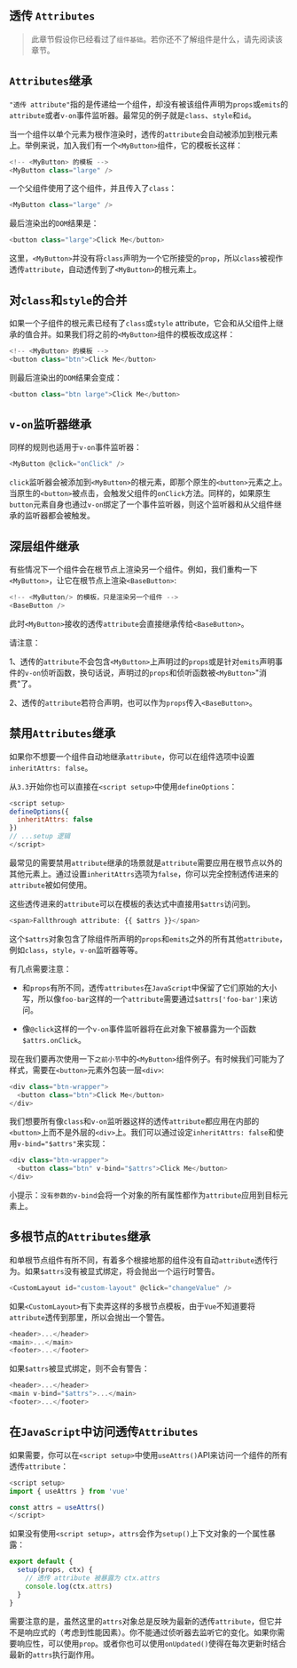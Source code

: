 ## 透传 `Attributes`

> 此章节假设你已经看过了`组件基础`。若你还不了解组件是什么，请先阅读该章节。

## `Attributes`继承

`"透传 attribute"`指的是传递给一个组件，却没有被该组件声明为`props`或`emits`的`attribute`或者`v-on`事件监听器。最常见的例子就是`class`、`style`和`id`。

当一个组件以单个元素为根作渲染时，透传的`attribute`会自动被添加到根元素上。举例来说，加入我们有一个`<MyButton>`组件，它的模板长这样：

```js
<!-- <MyButton> 的模板 -->
<MyButton class="large" />
```
一个父组件使用了这个组件，并且传入了`class`：

```js
<MyButton class="large" />
```
最后渲染出的`DOM`结果是：

```js
<button class="large">Click Me</button>
```
这里，`<MyButton>`并没有将`class`声明为一个它所接受的`prop`，所以`class`被视作透传`attribute`，自动透传到了`<MyButton>`的根元素上。

## 对`class`和`style`的合并

如果一个子组件的根元素已经有了`class`或`style` attribute，它会和从父组件上继承的值合并。如果我们将之前的`<MyButton>`组件的模板改成这样：

```js
<!-- <MyButton> 的模板 -->
<button class="btn">Click Me</button>
```
则最后渲染出的`DOM`结果会变成：

```js
<button class="btn large">Click Me</button>
```
## `v-on`监听器继承

同样的规则也适用于`v-on`事件监听器：

```js
<MyButton @click="onClick" />
```
`click`监听器会被添加到`<MyButton>`的根元素，即那个原生的`<button>`元素之上。当原生的`<button>`被点击，会触发父组件的`onClick`方法。同样的，如果原生`button`元素自身也通过`v-on`绑定了一个事件监听器，则这个监听器和从父组件继承的监听器都会被触发。

## 深层组件继承

有些情况下一个组件会在根节点上渲染另一个组件。例如，我们重构一下`<MyButton>`，让它在根节点上渲染`<BaseButton>`:

```js
<!-- <MyButton/> 的模板，只是渲染另一个组件 -->
<BaseButton />
```
此时`<MyButton>`接收的透传`attribute`会直接继承传给`<BaseButton>`。

请注意：

1、透传的`attribute`不会包含`<MyButton>`上声明过的`props`或是针对`emits`声明事件的`v-on`侦听函数，换句话说，声明过的`props`和侦听函数被`<MyButton>`"消费"了。

2、透传的`attribute`若符合声明，也可以作为`props`传入`<BaseButton>`。

## 禁用`Attributes`继承

如果你不想要一个组件自动地继承`attribute`，你可以在组件选项中设置`inheritAttrs: false`。

从`3.3`开始你也可以直接在`<script setup>`中使用`defineOptions`：

```js
<script setup>
defineOptions({
  inheritAttrs: false
})
// ...setup 逻辑
</script>
```

最常见的需要禁用`attribute`继承的场景就是`attribute`需要应用在根节点以外的其他元素上。通过设置`inheritAttrs`选项为`false`，你可以完全控制透传进来的`attribute`被如何使用。

这些透传进来的`attribute`可以在模板的表达式中直接用`$attrs`访问到。

```js
<span>Fallthrough attribute: {{ $attrs }}</span>
```
这个`$attrs`对象包含了除组件所声明的`props`和`emits`之外的所有其他`attribute`，例如`class`，`style`，`v-on`监听器等等。

有几点需要注意：

- 和`props`有所不同，透传`attributes`在`JavaScript`中保留了它们原始的大小写，所以像`foo-bar`这样的一个`attribute`需要通过`$attrs['foo-bar']`来访问。

- 像`@click`这样的一个`v-on`事件监听器将在此对象下被暴露为一个函数`$attrs.onClick`。

现在我们要再次使用一下`之前小节`中的`<MyButton>`组件例子。有时候我们可能为了样式，需要在`<button>`元素外包装一层`<div>`:

```js
<div class="btn-wrapper">
  <button class="btn">Click Me</button>
</div>
```
我们想要所有像`class`和`v-on`监听器这样的透传`attribute`都应用在内部的`<button>`上而不是外层的`<div>`上。我们可以通过设定`inheritAttrs: false`和使用`v-bind="$attrs"`来实现：

```js
<div class="btn-wrapper">
  <button class="btn" v-bind="$attrs">Click Me</button>
</div>
```
小提示：`没有参数的v-bind`会将一个对象的所有属性都作为`attribute`应用到目标元素上。

## 多根节点的`Attributes`继承

和单根节点组件有所不同，有着多个根接地那的组件没有自动`attribute`透传行为。如果`$attrs`没有被显式绑定，将会抛出一个运行时警告。

```js
<CustomLayout id="custom-layout" @click="changeValue" />
```
如果`<CustomLayout>`有下卖弄这样的多根节点模板，由于`Vue`不知道要将`attribute`透传到那里，所以会抛出一个警告。

```js
<header>...</header>
<main>...</main>
<footer>...</footer>
```
如果`$attrs`被显式绑定，则不会有警告：

```js
<header>...</header>
<main v-bind="$attrs">...</main>
<footer>...</footer>
```

## 在`JavaScript`中访问透传`Attributes`

如果需要，你可以在`<script setup>`中使用`useAttrs()`API来访问一个组件的所有透传`attribute`：

```js
<script setup>
import { useAttrs } from 'vue'

const attrs = useAttrs()
</script>
```

如果没有使用`<script setup>`，`attrs`会作为`setup()`上下文对象的一个属性暴露：

```js
export default {
  setup(props, ctx) {
    // 透传 attribute 被暴露为 ctx.attrs
    console.log(ctx.attrs)
  }
}
```
需要注意的是，虽然这里的`attrs`对象总是反映为最新的透传`attribute`，但它并不是响应式的（考虑到性能因素）。你不能通过侦听器去监听它的变化。如果你需要响应性，可以使用`prop`。或者你也可以使用`onUpdated()`使得在每次更新时结合最新的`attrs`执行副作用。